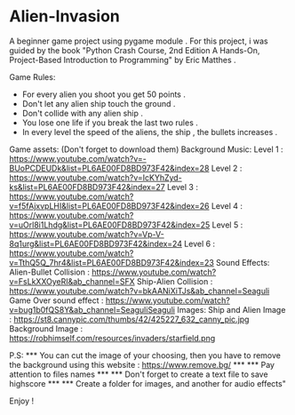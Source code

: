 # Alien-Invasion
A beginner game project using pygame module .
For this project, i was guided by the book "Python Crash Course, 2nd Edition A Hands-On, Project-Based Introduction to Programming" by Eric Matthes .


Game Rules:
  * For every alien you shoot you get 50 points .
  * Don't let any alien ship touch the ground .
  * Don't collide with any alien ship .
  * You lose one life if you break the last two rules .
  * In every level the speed of the aliens, the ship , the bullets increases .
 
Game assets: (Don't forget to download them)
  Background Music:
      Level 1 : https://www.youtube.com/watch?v=-BUoPCDEUDk&list=PL6AE00FD8BD973F42&index=28
      Level 2 : https://www.youtube.com/watch?v=IcKYhZyd-ks&list=PL6AE00FD8BD973F42&index=27
      Level 3 : https://www.youtube.com/watch?v=f5fAjxvpLHI&list=PL6AE00FD8BD973F42&index=26
      Level 4 : https://www.youtube.com/watch?v=uOrl8i1Lhdg&list=PL6AE00FD8BD973F42&index=25
      Level 5 : https://www.youtube.com/watch?v=Vp-V-8q1urg&list=PL6AE00FD8BD973F42&index=24
      Level 6 : https://www.youtube.com/watch?v=TthQ5Q_7hr4&list=PL6AE00FD8BD973F42&index=23
  Sound Effects:
      Alien-Bullet Collision : https://www.youtube.com/watch?v=FsLkXXOyeRI&ab_channel=SFX
      Ship-Alien Collision : https://www.youtube.com/watch?v=bkAANiXiTJs&ab_channel=Seaguli 
      Game Over sound effect : https://www.youtube.com/watch?v=bug1b0fQS8Y&ab_channel=SeaguliSeaguli
  Images:
      Ship and Alien Image : https://st8.cannypic.com/thumbs/42/425227_632_canny_pic.jpg
      Background Image : https://robhimself.com/resources/invaders/starfield.png
  
 P.S:
    *** You can cut the image of your choosing, then you have to remove the background using this website : https://www.remove.bg/ ***
    *** Pay attention to files names ***
    *** Don't forget to create a text file to save highscore ***
    *** Create a folder for images, and another for audio effects"
    
Enjoy !
